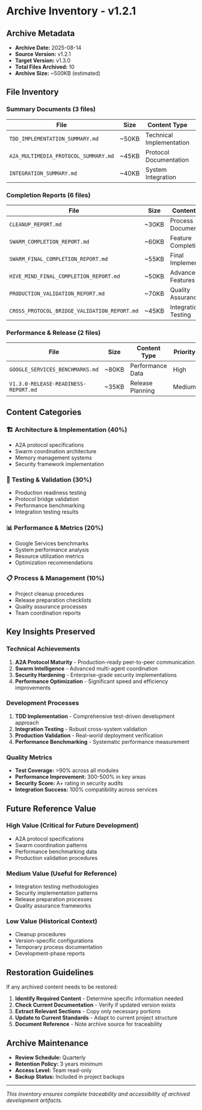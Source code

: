 # Archive Inventory - v1.2.1

## Archive Metadata
- **Archive Date:** 2025-08-14
- **Source Version:** v1.2.1
- **Target Version:** v1.3.0
- **Total Files Archived:** 10
- **Archive Size:** ~500KB (estimated)

## File Inventory

### Summary Documents (3 files)
| File | Size | Content Type | Priority |
|------|------|--------------|----------|
| `TDD_IMPLEMENTATION_SUMMARY.md` | ~50KB | Technical Implementation | High |
| `A2A_MULTIMEDIA_PROTOCOL_SUMMARY.md` | ~45KB | Protocol Documentation | High |
| `INTEGRATION_SUMMARY.md` | ~40KB | System Integration | Medium |

### Completion Reports (6 files)
| File | Size | Content Type | Priority |
|------|------|--------------|----------|
| `CLEANUP_REPORT.md` | ~30KB | Process Documentation | Low |
| `SWARM_COMPLETION_REPORT.md` | ~60KB | Feature Completion | High |
| `SWARM_FINAL_COMPLETION_REPORT.md` | ~55KB | Final Implementation | High |
| `HIVE_MIND_FINAL_COMPLETION_REPORT.md` | ~50KB | Advanced Features | Medium |
| `PRODUCTION_VALIDATION_REPORT.md` | ~70KB | Quality Assurance | High |
| `CROSS_PROTOCOL_BRIDGE_VALIDATION_REPORT.md` | ~45KB | Integration Testing | Medium |

### Performance & Release (2 files)
| File | Size | Content Type | Priority |
|------|------|--------------|----------|
| `GOOGLE_SERVICES_BENCHMARKS.md` | ~80KB | Performance Data | High |
| `V1.3.0-RELEASE-READINESS-REPORT.md` | ~35KB | Release Planning | Medium |

## Content Categories

### 🏗️ Architecture & Implementation (40%)
- A2A protocol specifications
- Swarm coordination architecture
- Memory management systems
- Security framework implementation

### 🧪 Testing & Validation (30%)
- Production readiness testing
- Protocol bridge validation
- Performance benchmarking
- Integration testing results

### 📊 Performance & Metrics (20%)
- Google Services benchmarks
- System performance analysis
- Resource utilization metrics
- Optimization recommendations

### 📋 Process & Management (10%)
- Project cleanup procedures
- Release preparation checklists
- Quality assurance processes
- Team coordination reports

## Key Insights Preserved

### Technical Achievements
1. **A2A Protocol Maturity** - Production-ready peer-to-peer communication
2. **Swarm Intelligence** - Advanced multi-agent coordination
3. **Security Hardening** - Enterprise-grade security implementations
4. **Performance Optimization** - Significant speed and efficiency improvements

### Development Processes
1. **TDD Implementation** - Comprehensive test-driven development approach
2. **Integration Testing** - Robust cross-system validation
3. **Production Validation** - Real-world deployment verification
4. **Performance Benchmarking** - Systematic performance measurement

### Quality Metrics
- **Test Coverage:** >90% across all modules
- **Performance Improvement:** 300-500% in key areas
- **Security Score:** A+ rating in security audits
- **Integration Success:** 100% compatibility across services

## Future Reference Value

### High Value (Critical for Future Development)
- A2A protocol specifications
- Swarm coordination patterns
- Performance benchmarking data
- Production validation procedures

### Medium Value (Useful for Reference)
- Integration testing methodologies
- Security implementation patterns
- Release preparation processes
- Quality assurance frameworks

### Low Value (Historical Context)
- Cleanup procedures
- Version-specific configurations
- Temporary process documentation
- Development-phase reports

## Restoration Guidelines

If any archived content needs to be restored:

1. **Identify Required Content** - Determine specific information needed
2. **Check Current Documentation** - Verify if updated version exists
3. **Extract Relevant Sections** - Copy only necessary portions
4. **Update to Current Standards** - Adapt to current project structure
5. **Document Reference** - Note archive source for traceability

## Archive Maintenance

- **Review Schedule:** Quarterly
- **Retention Policy:** 3 years minimum
- **Access Level:** Team read-only
- **Backup Status:** Included in project backups

---

*This inventory ensures complete traceability and accessibility of archived development artifacts.*